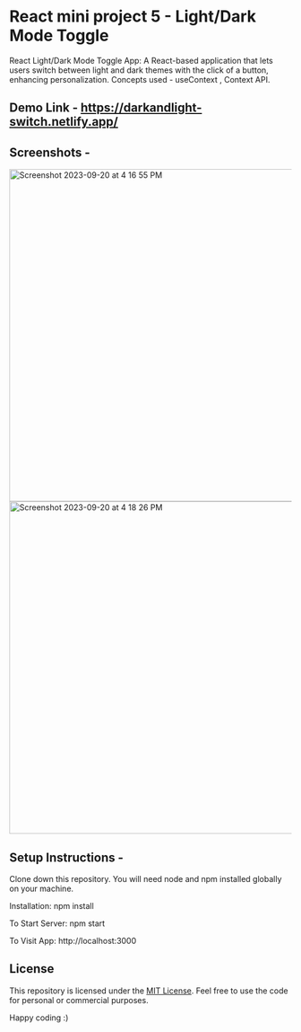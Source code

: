 # React mini project 5 - Light/Dark Mode Toggle
React Light/Dark Mode Toggle App: A React-based application that lets users switch between light and dark themes with the click of a button, enhancing personalization. Concepts used - useContext , Context API.

## Demo Link - https://darkandlight-switch.netlify.app/

## Screenshots - 

<img width="592" alt="Screenshot 2023-09-20 at 4 16 55 PM" src="https://github.com/praduman20/Light-Dark-mode-React-mini-project-5/assets/87388316/43353418-ad74-4519-b2aa-4e3c7e155b2d">

<img width="592" alt="Screenshot 2023-09-20 at 4 18 26 PM" src="https://github.com/praduman20/Light-Dark-mode-React-mini-project-5/assets/87388316/8a85ab62-0f62-48bf-84cf-e55ef8450952">

## Setup Instructions -

Clone down this repository. You will need node and npm installed globally on your machine.

Installation: npm install

To Start Server: npm start

To Visit App: http://localhost:3000

## License

This repository is licensed under the [MIT License](https://opensource.org/license/mit/). Feel free to use the code for personal or commercial purposes.

Happy coding :)

